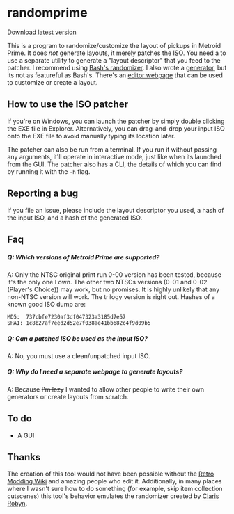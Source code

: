# randomprime

[Download latest version](https://github.com/aprilwade/randomprime/releases/latest)

This is a program to randomize/customize the layout of pickups in Metroid Prime.
It does _not_ generate layouts, it merely patches the ISO.
You need a to use a separate utility to generate a "layout descriptor" that you feed to the patcher.
I recommend using [Bash's randomizer](https://etaylor8086.github.io/randomizer/).
I also wrote a [generator](https://aprilwade.github.io/randomprime/generator.html), but its not as featureful as Bash's.
There's an [editor webpage](https://aprilwade.github.io/randomprime/editor.html) that can be used to customize or create a layout.

## How to use the ISO patcher

If you're on Windows, you can launch the patcher by simply double clicking the EXE file in Explorer.
Alternatively, you can drag-and-drop your input ISO onto the EXE file to avoid manually typing its location later.

The patcher can also be run from a terminal.
If you run it without passing any arguments, it'll operate in interactive mode, just like when its launched from the GUI.
The patcher also has a CLI, the details of which you can find by running it with the `-h` flag.

## Reporting a bug

If you file an issue, please include the layout descriptor you used, a hash of the input ISO, and a hash of the generated ISO.

## Faq

##### Q: Which versions of Metroid Prime are supported?
A: Only the NTSC original print run 0-00 version has been tested, because it's the only one I own.
The other two NTSCs versions (0-01 and 0-02 (Player's Choice)) may work, but no promises.
It is highly unlikely that any non-NTSC version will work.
The trilogy version is right out.
Hashes of a known good ISO dump are:
```
MD5:  737cbfe7230af3df047323a3185d7e57
SHA1: 1c8b27af7eed2d52e7f038ae41bb682c4f9d09b5
```

##### Q: Can a patched ISO be used as the input ISO?
A:
No, you must use a clean/unpatched input ISO.

##### Q: Why do I need a separate webpage to generate layouts?
A:
Because ~~I'm lazy~~ I wanted to allow other people to write their own generators or create layouts from scratch.

## To do

* A GUI


## Thanks

The creation of this tool would not have been possible without the [Retro Modding Wiki](http://www.metroid2002.com/retromodding/wiki/Retro_Modding_Wiki) and amazing people who edit it.
Additionally, in many places where I wasn't sure how to do something (for example, skip item collection cutscenes) this tool's behavior emulates the randomizer created by [Claris Robyn](https://www.twitch.tv/clarisrobyn).
